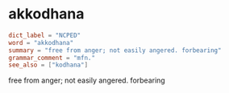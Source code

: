 # akkodhana

``` toml
dict_label = "NCPED"
word = "akkodhana"
summary = "free from anger; not easily angered. forbearing"
grammar_comment = "mfn."
see_also = ["kodhana"]
```

free from anger; not easily angered. forbearing

